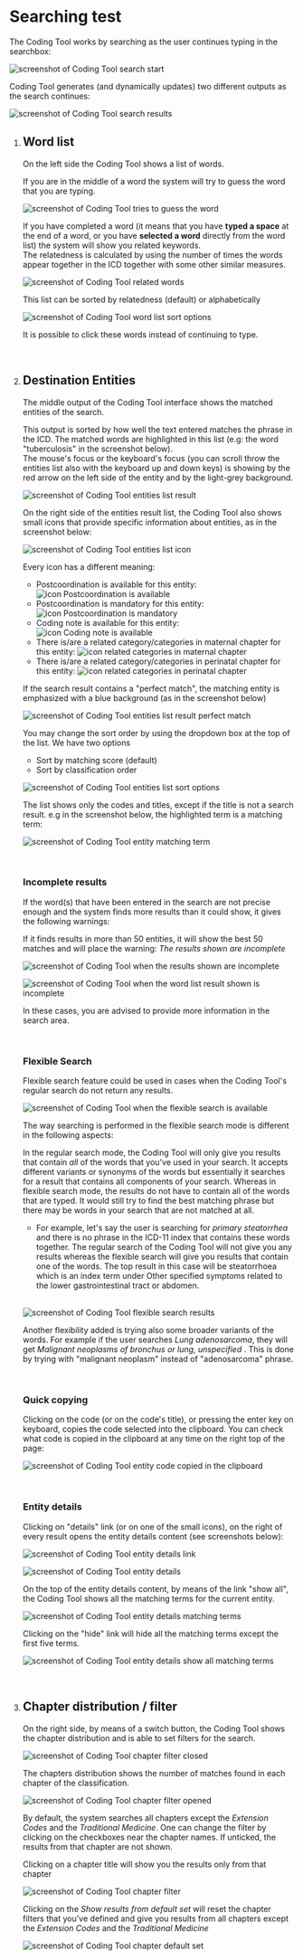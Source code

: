 ﻿# Searching test

The Coding Tool works by searching as the user continues typing in the searchbox: 

![screenshot of Coding Tool search start](img/search-start-v4.png "Coding Tool search start")

Coding Tool generates (and dynamically updates) two different outputs as the search continues:

![screenshot of Coding Tool search results](img/search-result-columns-v4.png "Coding Tool search start")
            
1. ## Word list 
    
    On the left side the Coding Tool shows a list of words.

    If you are in the middle of a word the system will try to guess the word that you are typing.
    
    ![screenshot of Coding Tool tries to guess the word](img/wordlist-guessing.png "Coding Tool tries to guess the word")
 
    If you have completed a word (it means that you have **typed a space** at the end of a word, or you have **selected a word** directly from the word list) the system will show you related keywords.     
    The relatedness is calculated by using the number of times the words appear together in the ICD together with some other similar measures.
    
    ![screenshot of Coding Tool related words](img/wordlist-related.png "Coding Tool related words")

    This list can be sorted by relatedness (default) or alphabetically
    
    ![screenshot of Coding Tool word list sort options](img/wordlist-sort.png "Coding Tool word list sort options")

    It is possible to click these words instead of continuing to type.

    <br/>

2. ## Destination Entities
    
    The middle output of the Coding Tool interface shows the matched entities of the search.
 
    This output is sorted by how well the text entered matches the phrase in the ICD. The matched words are highlighted in this list (e.g: the word "tuberculosis" in the screenshot below).    
    The mouse's focus or the keyboard's focus (you can scroll throw the entities list also with the keyboard up and down keys) is showing by the red arrow on the left side of the entity and by the light-grey background.    

    ![screenshot of Coding Tool entities list result](img/entities-list-v3.png "Coding Tool entities list result")

    On the right side of the entities result list, the Coding Tool also shows small icons that provide specific information about entities, as in the screenshot below:  

    ![screenshot of Coding Tool entities list icon](img/entities-list-icons-v4.png "Coding Tool entities list icon")

    Every icon has a different meaning:
    - Postcoordination is available for this entity: ![icon Postcoordination is available](img/icon-pa-v4.png "icon Postcoordination is available")
    - Postcoordination is mandatory for this entity: ![icon Postcoordination is mandatory](img/icon-pr-v4.png "icon Postcoordination is mandatory")
    - Coding note is available for this entity: ![icon Coding note is available](img/icon-cn-v4.png "icon Coding note is available")    
    - There is/are a related category/categories in maternal chapter for this entity: ![icon related categories in maternal chapter](img/icon-ml-v4.png "Related categories in maternal chapter")    
    - There is/are a related category/categories in perinatal chapter for this entity: ![icon related categories in perinatal chapter](img/icon-pl-v4.png "Related categories in perinatal chapter")    

    

    If the search result contains a "perfect match", the matching entity is emphasized with a blue background (as in the screenshot below)
    
    ![screenshot of Coding Tool entities list result perfect match](img/entities-list-blu-match-v2.png "Coding Tool entities list perfect match")

    You may change the sort order by using the dropdown box at the top of the list. We have two options    

    - Sort by matching score (default)
    - Sort by classification order

    ![screenshot of Coding Tool entities list sort options](img/entities-list-sort-v4.png "Coding Tool entities list sort options")


    The list shows only the codes and titles, except if the title is not a search result. e.g in the screenshot below, the highlighted term is a matching term:
    
    ![screenshot of Coding Tool entity matching term](img/entity-matching-terms-v4.png "Coding Tool entity matching term")

    <br/>

    ### Incomplete results
   
    If the word(s) that have been entered in the search are not precise enough and the system finds more results than it could show, it gives the following warnings:

    If it finds results in more than 50 entities, it will show the best 50 matches and will place the warning: *The results shown are incomplete*

    ![screenshot of Coding Tool when the results shown are incomplete](img/search-result-incomplete-v3.png "Coding Tool when the results showed are incomplete")

    ![screenshot of Coding Tool when the word list result shown is incomplete](img/wordlist-result-incomplete-v3.png "Coding Tool when the word list result showed is incomplete")

    In these cases, you are advised to provide more information in the search area.
    
    <br/>

    ### Flexible Search 

    Flexible search feature could be used in cases when the Coding Tool's regular search do not return any results.

    ![screenshot of Coding Tool when the flexible search is available](img/flexisearch-v2.png "Coding Tool when the flexible search is available")

    The way searching is performed in the flexible search mode is different in the following aspects:

    In the regular search mode, the Coding Tool will only give you results that contain *all* of the words that you've used in your search. It accepts different variants or synonyms of the words but essentially it searches for a result that contains all components of your search. Whereas in flexible search mode, the results do not have to contain all of the words that are typed. It would still try to find the best matching phrase but there may be words in your search that are not matched at all.

    - For example, let's say the user is searching for *primary steatorrhea* and there is no phrase in the ICD-11 index that contains these words together. The regular search of the Coding Tool will not give you any results whereas the flexible search will give you results that contain one of the words. The top result in this case will be steatorrhoea which is an index term under Other specified symptoms related to the lower gastrointestinal tract or abdomen.    

    <br/>

    ![screenshot of Coding Tool flexible search results](img/flexisearch-results-v3.png "Coding Tool flexible search results")


    Another flexibility added is trying also some broader variants of the words. For example if the user searches _Lung adenosarcoma_, they will get _Malignant neoplasms of bronchus or lung, unspecified_ . This is done by trying with "malignant neoplasm" instead of "adenosarcoma" phrase.

    <br/>

    ### Quick copying

    Clicking on the code (or on the code's title), or pressing the enter key on keyboard, copies the code selected  into the clipboard. You can check what code is copied in the clipboard at any time on the right top of the page:

    ![screenshot of Coding Tool entity code copied in the clipboard](img/entity-clipboard-v3.png "Coding Tool entity code copied in the clipboard")

    <br/>
    
    ### Entity details

    Clicking on "details" link (or on one of the small icons), on the right of every result opens the entity details content (see screenshots below):

    ![screenshot of Coding Tool entity details link](img/entity-details-link-v4.png "Coding Tool entity details link")

    ![screenshot of Coding Tool entity details](img/entity-details-open-v4.png "Coding Tool entity details")

    On the top of the entity details content, by means of the link "show all", the Coding Tool shows all the matching terms for the current entity.

    ![screenshot of Coding Tool entity details matching terms](img/entity-details-matching-terms-v4.png "Coding Tool entity details matching terms")

    Clicking on the "hide" link will hide all the matching terms except the first five terms.

    ![screenshot of Coding Tool entity details show all matching terms](img/entity-details-matching-terms-all-v4.png "Coding Tool entity details show all matching terms")

    <br/>
                
3. ## Chapter distribution / filter
    
    On the right side, by means of a switch button, the Coding Tool shows the chapter distribution and is able to set filters for the search.

    ![screenshot of Coding Tool chapter filter closed](img/entities-list-filter-off-v3.png "Coding Tool chapter filter closed")

    The chapters distribution shows the number of matches found in each chapter of the classification.

    ![screenshot of Coding Tool chapter filter opened](img/entities-list-filter-on-v3.png "Coding Tool chapter filter opened")
              
    By default, the system searches all chapters except the *Extension Codes* and the *Traditional Medicine*.
    One can change the filter by clicking on the checkboxes near the chapter names. If unticked, the results from that chapter are not shown.
 
    Clicking on a chapter title will show you the results only from that chapter
              
    ![screenshot of Coding Tool chapter filter](img/chapters-filter.png "Coding Tool chapter filter")

    Clicking on the *Show results from default set* will reset the chapter filters that you've defined and give you results from all chapters except the *Extension Codes* and the *Traditional Medicine*
              
    ![screenshot of Coding Tool chapter default set](img/chapters-default.png "Coding Tool chapter default set")

